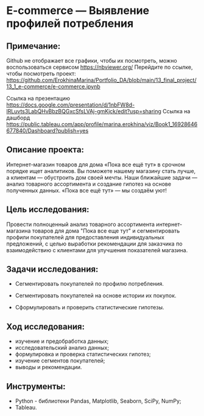 # E-commerce — Выявление профилей потребления

## Примечание:
Github не отображает все графики, чтобы их посмотреть, можно воспользоваться сервисом https://nbviewer.org/ Перейдите по ссылке, чтобы посмотреть проект: https://github.com/ErokhinaMarina/Portfolio_DA/blob/main/13_final_project/13_1_e-commerce/e-commerce.ipynb

Ссылка на презентацию https://docs.google.com/presentation/d/1nbFW8d-lRLuvts3LabQHvBbzBQGxcSfsLVAj-gmKjck/edit?usp=sharing
Ссылка на дашборд https://public.tableau.com/app/profile/marina.erokhina/viz/Book1_16928646677840/Dashboard?publish=yes

## Описание проекта:
Интернет-магазин товаров для дома «Пока все ещё тут» в срочном порядке ищет аналитиков. Вы поможете нашему магазину стать лучше, а клиентам — обустроить дом своей мечты. Наши ближайшие задачи — анализ товарного ассортимента и создание гипотез на основе полученных данных. «Пока все ещё тут» — мы создаём уют!

## Цель исследования:
Провести полноценный анализ товарного ассортимента интернет-магазина товаров для дома "Пока все еще тут" и сегментировать профили покупателей для предоставления индивидуальных предложений, с целью выработки рекомендации для заказчика по взаимодействию с клиентами для улучшения показателей магазина.

## Задачи исследования:
- Сегментировать покупателей по профилю потребления. 

- Сегментировать покупателей на основе истории их покупок. 

- Сформулировать и проверить статистические гипотезы.

## Ход исследования:
- изучение и предобработка данных;
- исследовательский анализ данных;
- формулировка и проверка статистических гипотез;
- изучение сегментов покупателей;
- выводы и рекомендации.

## Инструменты:
- Python - библиотеки Pandas, Matplotlib, Seaborn, SciPy, NumPy;
- Tableau.
